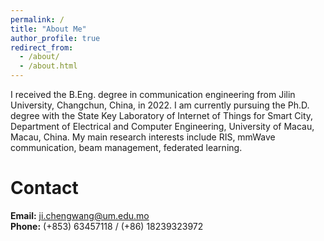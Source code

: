 ```yaml
---
permalink: /
title: "About Me"
author_profile: true
redirect_from: 
  - /about/
  - /about.html
---
```


I received the B.Eng. degree in communication engineering from Jilin University, Changchun, China, in 2022. I am currently pursuing the Ph.D. degree with the State Key Laboratory of Internet of Things for Smart City, Department of Electrical and Computer Engineering, University of Macau, Macau, China. My main research interests include RIS, mmWave communication, beam management, federated learning.

Contact
======
**Email:** ji.chengwang@um.edu.mo  
**Phone:** (+853) 63457118 / (+86) 18239323972 
